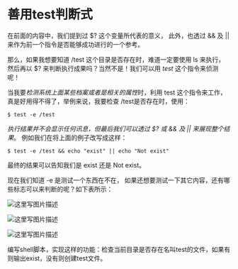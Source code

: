 # 善用test判断式

在前面的内容中，我们提到过 $? 这个变量所代表的意义， 此外，也透过 && 及 || 来作为前一个指令是否能够成功进行的一个参考。

那么，如果我想要知道 /test 这个目录是否存在时，难道一定要使用 ls 来执行， 然后再以 $? 来判断执行成果吗？当然不是！我们可以用 *test* 这个指令来侦测呢！

当我要*检测系统上面某些档案或者是相关的属性*时，利用 test 这个指令来工作， 真是好用得不得了，举例来说，我要检查 /test是否存在时，使用：

```
$ test -e /test
```

*执行结果并不会显示任何讯息，但最后我们可以透过 $? 或 && 及 || 来展现整个结果*。 例如我们在将上面的例子改写成这样：

```
$ test -e /test && echo "exist" || echo "Not exist"
```

最终的结果可以告知我们是 exist 还是 Not exist。

现在我们知道 -e 是测试一个东西在不在， 如果还想要测试一下其它内容，还有哪些标志可以来判断的呢？如下表所示：

![这里写图片描述](https://cdn.jsdelivr.net/gh/OneYX/resources@master/images/2021/09/09/20210909104115.jpg)

![这里写图片描述](https://cdn.jsdelivr.net/gh/OneYX/resources@master/images/2021/09/09/20210909104126.jpg)

![这里写图片描述](https://cdn.jsdelivr.net/gh/OneYX/resources@master/images/2021/09/09/20210909104135.jpg)



编写shell脚本，实现这样的功能：检查当前目录是否存在名叫test的文件，如果有则输出exist，没有则创建test文件。